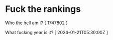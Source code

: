 # Fuck the rankings

Who the hell am I?
{ 1747802 }

What fucking year is it?
[ 2024-01-21T05:30:00Z ]
